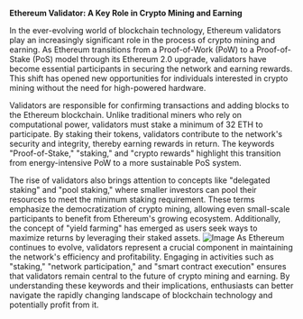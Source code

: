 **Ethereum Validator: A Key Role in Crypto Mining and Earning**

In the ever-evolving world of blockchain technology, Ethereum validators play an increasingly significant role in the process of crypto mining and earning. As Ethereum transitions from a Proof-of-Work (PoW) to a Proof-of-Stake (PoS) model through its Ethereum 2.0 upgrade, validators have become essential participants in securing the network and earning rewards. This shift has opened new opportunities for individuals interested in crypto mining without the need for high-powered hardware.

Validators are responsible for confirming transactions and adding blocks to the Ethereum blockchain. Unlike traditional miners who rely on computational power, validators must stake a minimum of 32 ETH to participate. By staking their tokens, validators contribute to the network's security and integrity, thereby earning rewards in return. The keywords "Proof-of-Stake," "staking," and "crypto rewards" highlight this transition from energy-intensive PoW to a more sustainable PoS system.

The rise of validators also brings attention to concepts like "delegated staking" and "pool staking," where smaller investors can pool their resources to meet the minimum staking requirement. These terms emphasize the democratization of crypto mining, allowing even small-scale participants to benefit from Ethereum's growing ecosystem. Additionally, the concept of "yield farming" has emerged as users seek ways to maximize returns by leveraging their staked assets.
 ![Image](https://github.com/user-attachments/assets/057c907c-805e-4310-a052-f5031067f3de)
As Ethereum continues to evolve, validators represent a crucial component in maintaining the network's efficiency and profitability. Engaging in activities such as "staking," "network participation," and "smart contract execution" ensures that validators remain central to the future of crypto mining and earning. By understanding these keywords and their implications, enthusiasts can better navigate the rapidly changing landscape of blockchain technology and potentially profit from it.